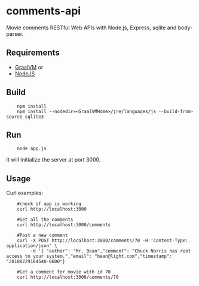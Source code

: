 # comments-api

Movie comments RESTful Web APIs with Node.js, Express, sqlite and body-parser.

## Requirements
 * [GraalVM](https://www.graalvm.org/downloads/) or
 * [NodeJS](https://nodejs.org/en/)


## Build
        npm install
        npm install --nodedir=<GraalVMHome>/jre/languages/js --build-from-source sqlite3

## Run
        node app.js

It will initialize the server at port 3000.

## Usage
Curl examples:

        #check if app is working
        curl http://localhost:3000

        #Get all the comments
        curl http://localhost:3000/comments
        
        #Post a new comment
        curl -X POST http://localhost:3000/comments/70 -H 'Content-Type: application/json' \
             -d '{ "author": "Mr. Bean","comment": "Chuck Norris has root access to your system.","email": "bean@light.com","timestamp": "20180729164540-0600"}

        #Get a comment for movie with id 70
        curl http://localhost:3000/comments/70